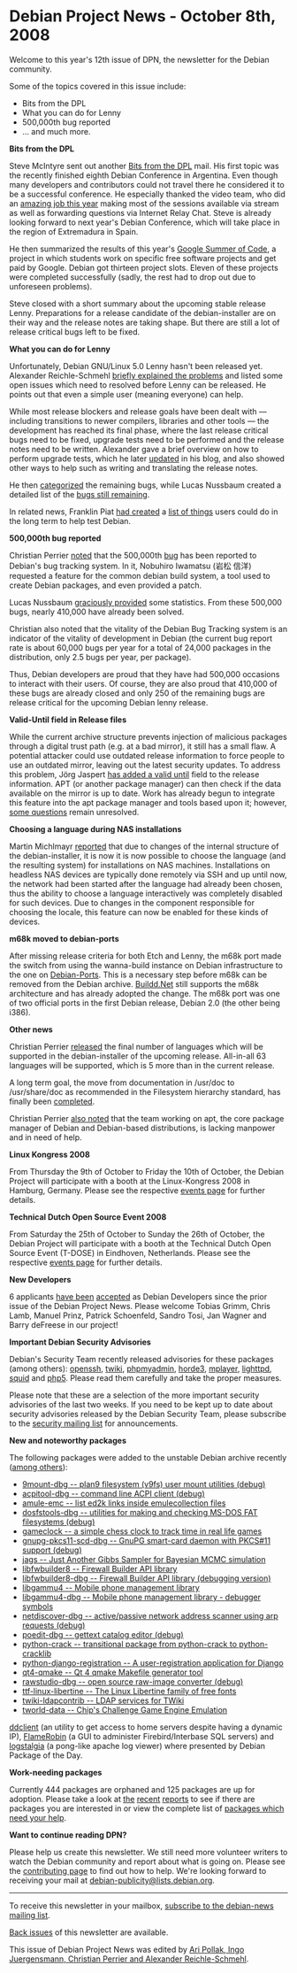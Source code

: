 
Debian Project News - October 8th, 2008
=======================================



Welcome to this year's 12th issue of DPN, the newsletter for the Debian
community.  

Some of the topics covered in this issue include:


* Bits from the DPL
* What you can do for Lenny
* 500,000th bug reported
* ... and much more.


**Bits from the DPL**


Steve McIntyre sent out another [Bits
from the DPL](https://lists.debian.org/debian-devel-announce/2008/09/msg00009.html) mail. His first topic was the recently
finished eighth Debian Conference in Argentina. Even though many developers
and contributors could not travel there he considered it to be a successful
conference. He especially thanked the video team, who did an [amazing job this
year](http://wiki.debconf.org/wiki/DebConf8/Videoteam/Thanks) making most of the sessions available via stream as well as forwarding
questions via Internet Relay Chat. Steve is already looking forward to
next year's Debian Conference, which will take place in the region of Extremadura
in Spain.


He then summarized the results of this year's [Google Summer of Code](https://wiki.debian.org/SummerOfCode2008), a project in which
students work on specific free software projects and get paid by Google.
Debian got thirteen project slots. Eleven of these projects were completed
successfully (sadly, the rest had to drop out due to unforeseen problems).


Steve closed with a short summary about the upcoming stable release
Lenny. Preparations for a release candidate of the debian-installer are
on their way and the release notes are taking shape. But there are still a lot
of release critical bugs left to be fixed.


**What you can do for Lenny**


Unfortunately, Debian GNU/Linux 5.0 Lenny hasn't been released yet.
Alexander Reichle-Schmehl [briefly explained
the problems](https://lists.debian.org/debian-devel-announce/2008/10/msg00000.html) and listed some open issues which need to resolved
before Lenny can be released. He points out that even a simple user
(meaning everyone) can help.


While most release blockers and release goals have been dealt with —
including transitions to newer compilers, libraries and other tools — the
development has reached its final phase, where the last release critical bugs
need to be fixed, upgrade tests need to be performed and the release notes need to be written.
Alexander gave a brief overview on how to perform upgrade tests, which he later
[updated](http://blog.schmehl.info/Debian/releasing-lenny) in his
blog, and also showed other ways to help such as writing and translating the release
notes.


He then [categorized](http://blog.schmehl.info/Debian/releasing-lenny-2) the
remaining bugs, while Lucas Nussbaum created a detailed list of the
[bugs still remaining](https://lists.debian.org/debian-devel/2008/10/msg00072.html).


In related news, Franklin Piat
[had created](https://lists.debian.org/debian-devel/2008/10/msg00043.html)
a [list of things](https://wiki.debian.org/TestDebian)
users could do in the long term to help test Debian.


**500,000th bug reported**


Christian Perrier
[noted](http://www.perrier.eu.org/weblog/2008/09/24#bug-500000-now)
that the 500,000th [bug](https://bugs.debian.org/500000) has been
reported to Debian's bug tracking system. In it, Nobuhiro Iwamatsu (岩松 信洋) requested a feature
for the common debian build system, a tool used to create Debian packages, and
even provided a patch.


Lucas Nussbaum
[graciously provided](http://www.lucas-nussbaum.net/blog/?p=312) some statistics.
From these 500,000 bugs, nearly 410,000 have already been solved.


Christian also noted that the vitality of the Debian Bug Tracking system is an
indicator of the vitality of development in Debian (the current bug report rate is
about 60,000 bugs per year for a total of 24,000 packages in the distribution,
only 2.5 bugs per year, per package).


Thus, Debian developers are proud that they have had 500,000 occasions to
interact with their users. Of course, they are also proud that 410,000 of
these bugs are already closed and only 250 of the remaining
bugs are release critical for the upcoming Debian lenny release.


**Valid-Until field in Release files**


While the current archive structure prevents injection of malicious packages
through a digital trust path (e.g. at a bad mirror), it still has a small
flaw. A potential attacker could use outdated release information to force
people to use an outdated mirror, leaving out the latest security updates. To
address this problem, Jörg Jaspert [has added
a valid until](http://blog.ganneff.de/blog/2008/09/23/valid-until-field-in-release-f.html) field to the release information. APT (or another
package manager) can then check if the data available on the mirror is up to
date. Work has already begun to integrate this feature into the apt package
manager and tools based upon it; however,
[some questions](https://bugs.debian.org/499897) remain unresolved.


**Choosing a language during NAS installations**


Martin Michlmayr [reported](http://www.cyrius.com/journal/debian/nas-localechooser) that
due to changes of the internal structure of the debian-installer, it is now
it is now possible to choose the language (and the resulting
system) for installations on NAS machines. Installations on headless NAS devices
are typically done remotely via SSH and up until now, the network had been started
after the language had already been chosen, thus the ability to choose a language
interactively was completely disabled for such devices. Due to changes in the
component responsible for choosing the locale, this feature can now be enabled
for these kinds of devices.


**m68k moved to debian-ports**


After missing release criteria for both Etch and Lenny, the m68k port made the
switch from using the wanna-build instance on Debian infrastructure to the one
on [Debian-Ports](http://www.debian-ports.org/). This is a necessary
step before m68k can be removed from the Debian archive. [Buildd.Net](http://unstable.buildd.net/index-m68k.html) still supports
the m68k architecture and has already adopted the change. The m68k port was
one of two official ports in the first Debian release, Debian 2.0 (the other
being i386).


**Other news**


Christian Perrier [released](http://www.perrier.eu.org/weblog/2008/09/21#di-freeze-lenny-final)
the final number of languages which will be supported in the debian-installer
of the upcoming release. All-in-all 63 languages will be supported, which is 5
more than in the current release.


A long term goal, the move from documentation in /usr/doc to /usr/share/doc as recommended in
the Filesystem hierarchy standard, has finally been [completed](https://bugs.debian.org/322762#1225).


Christian Perrier [also noted](http://www.perrier.eu.org/weblog/2008/09/30#apt-maintenance)
that the team working on apt, the core package manager of Debian and Debian-based
distributions, is lacking manpower and in need of help.


**Linux Kongress 2008**


From Thursday the 9th of October to Friday the 10th of October, the Debian
Project will participate with a booth at the Linux-Kongress 2008 in Hamburg,
Germany. Please see the respective
[events page](https://www.debian.org/events/2008/1009-linuxkongress) for
further details.


**Technical Dutch Open Source Event 2008**


From Saturday the 25th of October to Sunday the 26th of October, the Debian
Project will participate with a booth at the Technical Dutch Open Source Event
(T-DOSE) in Eindhoven, Netherlands. Please see the respective
[events page](https://www.debian.org/events/2008/1025-t-dose) for
further details.


**New Developers**


6 applicants [have
been](https://lists.debian.org/debian-newmaint/2008/09/msg00059.html) [accepted](https://lists.debian.org/debian-newmaint/2008/09/msg00029.html)
as Debian Developers since the prior issue of the Debian Project News. Please
welcome Tobias Grimm, Chris Lamb, Manuel Prinz, Patrick Schoenfeld, Sandro
Tosi, Jan Wagner and Barry deFreese in our project!


**Important Debian Security Advisories**


Debian's Security Team recently released advisories for these packages (among others):
[openssh](https://www.debian.org/security/2008/dsa-1638),
[twiki](https://www.debian.org/security/2008/dsa-1639),
[phpmyadmin](https://www.debian.org/security/2008/dsa-1641),
[horde3](https://www.debian.org/security/2008/dsa-1642),
[mplayer](https://www.debian.org/security/2008/dsa-1644),
[lighttpd](https://www.debian.org/security/2008/dsa-1645),
[squid](https://www.debian.org/security/2008/dsa-1646) and
[php5](https://www.debian.org/security/2008/dsa-1647).
Please read them carefully and take the proper measures.


Please note that these are a selection of the more important security
advisories of the last two weeks. If you need to be kept up to date about
security advisories released by the Debian Security Team, please subscribe to
the [security
mailing list](https://lists.debian.org/debian-security-announce/) for announcements.


**New and noteworthy packages**


The following packages were added to the unstable Debian archive recently ([among others](https://packages.debian.org/unstable/main/newpkg)):


* [9mount-dbg -- plan9 filesystem (v9fs) user mount utilities (debug)](https://packages.debian.org/unstable/main/9mount-dbg)
* [acpitool-dbg -- command line ACPI client (debug)](https://packages.debian.org/unstable/main/acpitool-dbg)
* [amule-emc -- list ed2k links inside emulecollection files](https://packages.debian.org/unstable/main/amule-emc)
* [dosfstools-dbg -- utilities for making and checking MS-DOS FAT filesystems (debug)](https://packages.debian.org/unstable/main/dosfstools-dbg)
* [gameclock -- a simple chess clock to track time in real life games](https://packages.debian.org/unstable/main/gameclock)
* [gnupg-pkcs11-scd-dbg -- GnuPG smart-card daemon with PKCS#11 support (debug)](https://packages.debian.org/unstable/main/gnupg-pkcs11-scd-dbg)
* [jags -- Just Another Gibbs Sampler for Bayesian MCMC simulation](https://packages.debian.org/unstable/main/jags)
* [libfwbuilder8 -- Firewall Builder API library](https://packages.debian.org/unstable/main/libfwbuilder8)
* [libfwbuilder8-dbg -- Firewall Builder API library (debugging version)](https://packages.debian.org/unstable/main/libfwbuilder8-dbg)
* [libgammu4 -- Mobile phone management library](https://packages.debian.org/unstable/main/libgammu4)
* [libgammu4-dbg -- Mobile phone management library - debugger symbols](https://packages.debian.org/unstable/main/libgammu4-dbg)
* [netdiscover-dbg -- active/passive network address scanner using arp requests (debug)](https://packages.debian.org/unstable/main/netdiscover-dbg)
* [poedit-dbg -- gettext catalog editor (debug)](https://packages.debian.org/unstable/main/poedit-dbg)
* [python-crack -- transitional package from python-crack to python-cracklib](https://packages.debian.org/unstable/main/python-crack)
* [python-django-registration -- A user-registration application for Django](https://packages.debian.org/unstable/main/python-django-registration)
* [qt4-qmake -- Qt 4 qmake Makefile generator tool](https://packages.debian.org/unstable/main/qt4-qmake)
* [rawstudio-dbg -- open source raw-image converter (debug)](https://packages.debian.org/unstable/main/rawstudio-dbg)
* [ttf-linux-libertine -- The Linux Libertine family of free fonts](https://packages.debian.org/unstable/main/ttf-linux-libertine)
* [twiki-ldapcontrib -- LDAP services for TWiki](https://packages.debian.org/unstable/main/twiki-ldapcontrib)
* [tworld-data -- Chip's Challenge Game Engine Emulation](https://packages.debian.org/unstable/main/tworld-data)


[ddclient](http://debaday.debian.net/2008/09/28/ddclient-getting-access-to-home-servers-despite-having-a-dynamic-ip/)
(an utility to get access to home servers despite having a dynamic IP),
[FlameRobin](http://debaday.debian.net/2008/09/21/flamerobin-a-gui-to-administer-firebirdinterbase-sql-servers/)
(a GUI to administer Firebird/Interbase SQL servers) and
[logstalgia](http://debaday.debian.net/2008/10/05/logstalgia-pong-like-apache-log-viewer/)
(a pong-like apache log viewer) where presented by Debian Package of the Day.


**Work-needing packages**


Currently 444 packages are orphaned and 125 packages are up for adoption.
Please take a look at
[the](https://lists.debian.org/debian-devel/2008/09/msg00574.html)
[recent](https://lists.debian.org/debian-devel/2008/09/msg00714.html)
[reports](https://lists.debian.org/debian-devel/2008/10/msg00020.html)
to see if there are packages you are interested in or view the complete list of
[packages which need
your help](https://www.debian.org/devel/wnpp/help_requested).


**Want to continue reading DPN?**


Please help us create this newsletter. We still need more volunteer writers
to watch the Debian community and report about what is going on. Please see the
[contributing
page](https://wiki.debian.org/ProjectNews/HowToContribute) to find out how to help. We're looking forward to receiving your mail
at [debian-publicity@lists.debian.org](mailto:debian-publicity@lists.debian.org).




---



 To receive this newsletter in your mailbox, [subscribe to the debian-news mailing list](https://lists.debian.org/debian-news/).



[Back issues](https://www.debian.org/News/weekly/) of this newsletter are available.



This issue of Debian Project News was edited by [Ari Pollak, Ingo Juergensmann, Christian Perrier and Alexander Reichle-Schmehl](mailto:debian-publicity@lists.debian.org).




